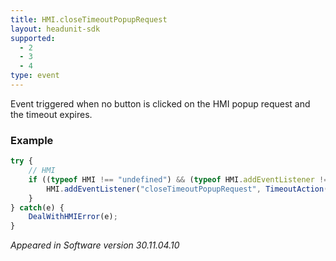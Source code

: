```yaml
---
title: HMI.closeTimeoutPopupRequest
layout: headunit-sdk
supported:
  - 2
  - 3
  - 4
type: event
---
```

Event triggered when no button is clicked on the HMI popup request and the timeout expires.

### Example

```javascript
try {
	// HMI
	if ((typeof HMI !== "undefined") && (typeof HMI.addEventListener !== "undefined")) {
		HMI.addEventListener("closeTimeoutPopupRequest", TimeoutAction());
	}
} catch(e) {
	DealWithHMIError(e);
}
```

*Appeared in Software version 30.11.04.10*